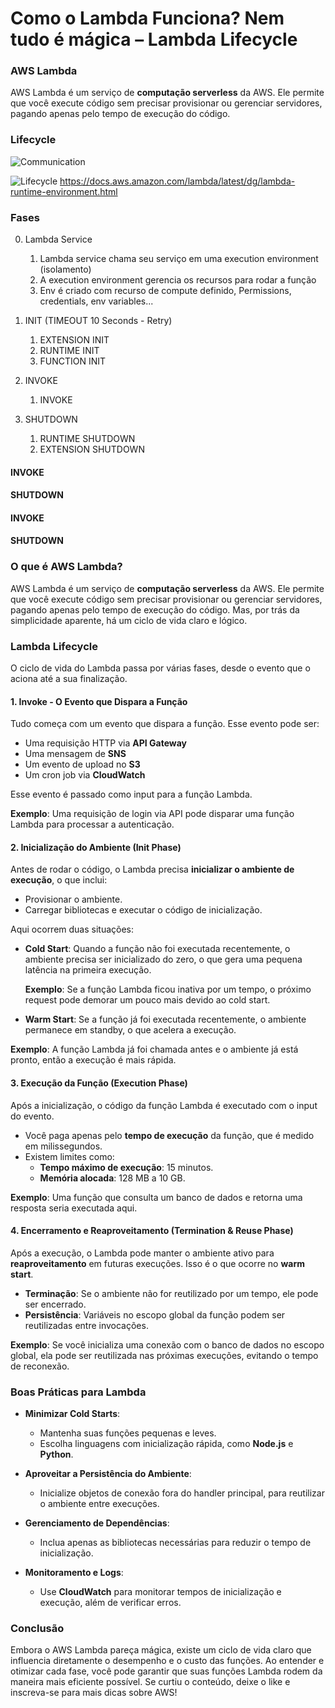 # Como o Lambda Funciona? Nem tudo é mágica – Lambda Lifecycle

### AWS Lambda
AWS Lambda é um serviço de **computação serverless** da AWS. Ele permite que você execute código sem precisar provisionar ou gerenciar servidores, pagando apenas pelo tempo de execução do código. 

### Lifecycle

![Communication](image-1.png)
<br><p>
![Lifecycle](image.png)
https://docs.aws.amazon.com/lambda/latest/dg/lambda-runtime-environment.html


### Fases

0. Lambda Service
    1. Lambda service chama seu serviço em uma execution environment (isolamento)
    2. A execution environment gerencia os recursos para rodar a função
    3. Env é criado com recurso de compute definido, Permissions, credentials, env variables...


1. INIT (TIMEOUT 10 Seconds - Retry)
    1. EXTENSION INIT
    2. RUNTIME INIT
    3. FUNCTION INIT

2. INVOKE
    1. INVOKE

3. SHUTDOWN
    1. RUNTIME SHUTDOWN
    2. EXTENSION SHUTDOWN


#### INVOKE

#### SHUTDOWN

#### INVOKE

#### SHUTDOWN










### O que é AWS Lambda?

AWS Lambda é um serviço de **computação serverless** da AWS. Ele permite que você execute código sem precisar provisionar ou gerenciar servidores, pagando apenas pelo tempo de execução do código. Mas, por trás da simplicidade aparente, há um ciclo de vida claro e lógico.

### Lambda Lifecycle

O ciclo de vida do Lambda passa por várias fases, desde o evento que o aciona até a sua finalização.

#### 1. **Invoke - O Evento que Dispara a Função**
Tudo começa com um evento que dispara a função. Esse evento pode ser:
- Uma requisição HTTP via **API Gateway**
- Uma mensagem de **SNS**
- Um evento de upload no **S3**
- Um cron job via **CloudWatch**

Esse evento é passado como input para a função Lambda.

**Exemplo**: Uma requisição de login via API pode disparar uma função Lambda para processar a autenticação.

#### 2. **Inicialização do Ambiente (Init Phase)**

Antes de rodar o código, o Lambda precisa **inicializar o ambiente de execução**, o que inclui:
- Provisionar o ambiente.
- Carregar bibliotecas e executar o código de inicialização.

Aqui ocorrem duas situações:

- **Cold Start**: Quando a função não foi executada recentemente, o ambiente precisa ser inicializado do zero, o que gera uma pequena latência na primeira execução.
  
  **Exemplo**: Se a função Lambda ficou inativa por um tempo, o próximo request pode demorar um pouco mais devido ao cold start.
  
- **Warm Start**: Se a função já foi executada recentemente, o ambiente permanece em standby, o que acelera a execução.

**Exemplo**: A função Lambda já foi chamada antes e o ambiente já está pronto, então a execução é mais rápida.

#### 3. **Execução da Função (Execution Phase)**

Após a inicialização, o código da função Lambda é executado com o input do evento.

- Você paga apenas pelo **tempo de execução** da função, que é medido em milissegundos.
- Existem limites como:
  - **Tempo máximo de execução**: 15 minutos.
  - **Memória alocada**: 128 MB a 10 GB.

**Exemplo**: Uma função que consulta um banco de dados e retorna uma resposta seria executada aqui.

#### 4. **Encerramento e Reaproveitamento (Termination & Reuse Phase)**

Após a execução, o Lambda pode manter o ambiente ativo para **reaproveitamento** em futuras execuções. Isso é o que ocorre no **warm start**.

- **Terminação**: Se o ambiente não for reutilizado por um tempo, ele pode ser encerrado.
- **Persistência**: Variáveis no escopo global da função podem ser reutilizadas entre invocações.

**Exemplo**: Se você inicializa uma conexão com o banco de dados no escopo global, ela pode ser reutilizada nas próximas execuções, evitando o tempo de reconexão.

### Boas Práticas para Lambda

- **Minimizar Cold Starts**:
  - Mantenha suas funções pequenas e leves.
  - Escolha linguagens com inicialização rápida, como **Node.js** e **Python**.

- **Aproveitar a Persistência do Ambiente**:
  - Inicialize objetos de conexão fora do handler principal, para reutilizar o ambiente entre execuções.

- **Gerenciamento de Dependências**:
  - Inclua apenas as bibliotecas necessárias para reduzir o tempo de inicialização.

- **Monitoramento e Logs**:
  - Use **CloudWatch** para monitorar tempos de inicialização e execução, além de verificar erros.

### Conclusão

Embora o AWS Lambda pareça mágica, existe um ciclo de vida claro que influencia diretamente o desempenho e o custo das funções. Ao entender e otimizar cada fase, você pode garantir que suas funções Lambda rodem da maneira mais eficiente possível. Se curtiu o conteúdo, deixe o like e inscreva-se para mais dicas sobre AWS!
